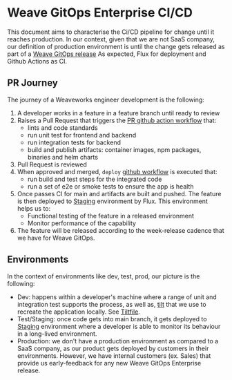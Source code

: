 # Weave GitOps Enterprise CI/CD

This document aims to characterise the Ci/CD pipeline for change until it reaches production.
In our context, given that we are not SaaS company, our definition of production environment
is until the change gets released as part of a [Weave GitOps release](https://github.com/weaveworks/weave-gitops-enterprise/releases)
As expected, Flux for deployment and Github Actions as CI.

## PR Journey 

The journey of a Weaveworks engineer development is the following:

1. A developer works in a feature in a feature branch until ready to review 
2. Raises a Pull Request that triggers the [PR github action workflow](../.github/workflows/test.yaml) that:
   - lints and code standards
   - run unit test for frontend and backend
   - run integration tests for backend
   - build and publish artifacts: container images, npm packages, binaries and helm charts
3. Pull Request is reviewed
4. When approved and merged, `deploy` [github workflow](../.github/workflows/deploy) is executed that:
   - run build and test steps for the integrated code
   - run a set of e2e or smoke tests to ensure the app is health
5. Once passes CI for main and artifacts are built and pushed. The feature is then 
deployed to [Staging](https://gitops.internal-dev.wego-gke.weave.works) environment by Flux. This environment helps us to:
    - Functional testing of the feature in a released environment
    - Monitor performance of the capability
6. The feature will be released according to the week-release cadence that we have for Weave GitOps.

## Environments

In the context of environments like dev, test, prod, our picture is the following:

- Dev: happens within a developer's machine where a range of unit and integration test supports the process, as well as, [tilt](https://tilt.dev/) 
that we use to recreate the application locally. See [Tiltfile](../Tiltfile).
- Test/Staging: once code gets into main branch, it gets deployed to [Staging](https://gitops.internal-dev.wego-gke.weave.works) environment where a developer 
is able to monitor its behaviour in a long-lived environment. 
- Production: we don't have a production environment as compared to a SaaS company, as our product gets deployed by customers in their environments. However, we have internal 
customers (ex. Sales) that provide us early-feedback for any new Weave GitOps Enterprise release.  
